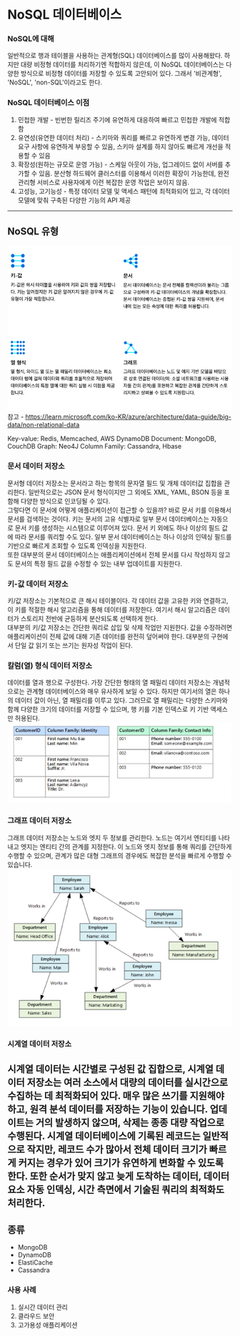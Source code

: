 # NoSQL 데이터베이스
### NoSQL에 대해
일반적으로 행과 테이블을 사용하는 관계형(SQL) 데이터베이스를 많이 사용해왔다. 하지만 대량 비정형 데이터를 처리하기엔 적합하지 않은데, 이 NoSQL 데이터베이스는 다양한 방식으로 비정형 데이터를 저장할 수 있도록 고안되어 있다. 그래서 '비관계형', 'NoSQL', 'non-SQL'이라고도 한다.

### NoSQL 데이터베이스 이점
1. 민첩한 개발 - 빈번한 릴리즈 주기에 유연하게 대응하여 빠르고 민첩한 개발에 적합함
2. 유연성(유연한 데이터 처리) - 스키마와 쿼리를 빠르고 유연하게 변경 가능, 데이터 요구 사항에 유연하게 부응할 수 있음, 스키마 설계를 하지 않아도 빠르게 개선을 적용할 수 있음
3. 확장성(원하는 규모로 운영 가능) - 스케일 아웃이 가능, 업그레이드 없이 서버를 추가할 수 있음. 분산형 하드웨어 클러스터를 이용해서 이러한 확장이 가능한데, 완전관리형 서비스로 사용자에게 이런 복잡한 운영 작업은 보이지 않음.
4. 고성능, 고기능성 - 특정 데이터 모델 및 액세스 패턴에 최적화되어 있고, 각 데이터 모델에 맞춰 구축된 다양한 기능의 API 제공
-----------------------------

## NoSQL 유형
![img](./img/nosql-type.png)
참고 - https://learn.microsoft.com/ko-KR/azure/architecture/data-guide/big-data/non-relational-data

Key-value: Redis, Memcached, AWS DynamoDB
Document: MongoDB, CouchDB
Graph: Neo4J
Column Family: Cassandra, Hbase

### 문서 데이터 저장소
문서형 데이터 저장소는 문서라고 하는 항목의 문자열 필드 및 개체 데이터값 집합을 관리한다. 일반적으로는 JSON 문서 형식이지만 그 외에도 XML, YAML, BSON 등을 포함해 다양한 방식으로 인코딩될 수 있다.   
그렇다면 이 문서에 어떻게 애플리케이션이 접근할 수 있을까? 바로 문서 키를 이용해서 문서를 검색하는 것이다. 키는 문서의 고유 식별자로 일부 문서 데이터베이스는 자동으로 문서 키를 생성하는 시스템으로 이루어져 있다. 문서 키 외에도 하나 이상의 필드 값에 따라 문서를 쿼리할 수도 있다. 일부 문서 데이터베이스는 하나 이상의 인덱싱 필드를 기반으로 빠르게 조회할 수 있도록 인덱싱을 지원한다.    
또한 대부분의 문서 데이터베이스는 애플리케이션에서 전체 문서를 다시 작성하지 않고도 문서의 특정 필드 값을 수정할 수 있는 내부 업데이트를 지원한다. 

### 키-값 데이터 저장소
키/값 저장소는 기본적으로 큰 해시 테이블이다. 각 데이터 값을 고유한 키와 연결하고, 이 키를 적절한 해시 알고리즘을 통해 데이터를 저장한다. 여기서 해시 알고리즘은 데이터가 스토리지 전반에 균등하게 분산되도록 선택하게 한다.   
대부분의 키/값 저장소는 간단한 쿼리로 삽입 및 삭제 작업만 지원한다. 값을 수정하려면 애플리케이션이 전체 값에 대해 기존 데이터를 완전히 덮어써야 한다. 대부분의 구현에서 단일 값 읽기 또는 쓰기는 원자성 작업이 된다.

### 칼럼(열) 형식 데이터 저장소
데이터를 열과 행으로 구성한다. 가장 간단한 형태의 열 패밀리 데이터 저장소는 개념적으로는 관계형 데이터베이스와 매우 유사하게 보일 수 있다. 하지만 여기서의 열은 하나의 데이터 값이 아닌, 열 패밀리를 이루고 있다. 그러므로 열 패밀리는 다양한 스키마와 함께 다양한 크기의 데이터를 저장할 수 있으며, 행 키를 기본 인덱스로 키 기반 액세스만 허용된다. 
![img](./img/nosql-column-based.png)


### 그래프 데이터 저장소
그래프 데이터 저장소는 노드와 엣지 두 정보를 관리한다. 노드는 여기서 엔티티를 나타내고 엣지는 엔티티 간의 관계를 지정한다. 이 노드와 엣지 정보를 통해 쿼리를 간단하게 수행할 수 있으며, 관계가 많은 대형 그래프의 경우에도 복잡한 분석을 빠르게 수행할 수 있습니다.
![img](./img/nosql-graph-type.png)

### 시계열 데이터 저장소
시계열 데이터는 시간별로 구성된 값 집합으로, 시계열 데이터 저장소는 여러 소스에서 대량의 데이터를 실시간으로 수집하는 데 최적화되어 있다. 매우 많은 쓰기를 지원해야 하고, 원격 분석 데이터를 저장하는 기능이 있습니다. 업데이트는 거의 발생하지 않으며, 삭제는 종종 대량 작업으로 수행된다. 시계열 데이터베이스에 기록된 레코드는 일반적으로 작지만, 레코드 수가 많아서 전체 데이터 크기가 빠르게 커지는 경우가 있어 크기가 유연하게 변화할 수 있도록 한다. 또한 순서가 맞지 않고 늦게 도착하는 데이터, 데이터 요소 자동 인덱싱, 시간 측면에서 기술된 쿼리의 최적화도 처리한다. 
----------------------------
## 종류
- MongoDB
- DynamoDB
- ElastiCache
- Cassandra 

### 사용 사례
1) 실시간 데이터 관리
2) 클라우드 보안
3) 고가용성 애플리케이션
